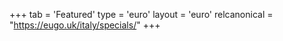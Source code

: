 +++
tab = 'Featured'
type = 'euro'
layout = 'euro'
relcanonical = "https://eugo.uk/italy/specials/"
+++